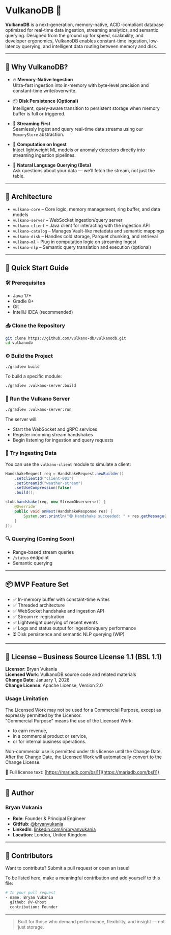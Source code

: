 # VulkanoDB 🚀

**VulkanoDB** is a next-generation, memory-native, ACID-compliant database optimized for real-time data ingestion, streaming analytics, and semantic querying. Designed from the ground up for speed, scalability, and developer ergonomics, VulkanoDB enables constant-time ingestion, low-latency querying, and intelligent data routing between memory and disk.

---

## 🌋 Why VulkanoDB?

- 🔥 **Memory-Native Ingestion**  
  Ultra-fast ingestion into in-memory  with byte-level precision and constant-time write/overwrite.

- 📦 **Disk Persistence (Optional)**  
  Intelligent, query-aware transition to persistent storage when memory buffer is full or triggered.

- 🔁 **Streaming First**  
  Seamlessly ingest and query real-time data streams using our `MemoryStore` abstraction.

- 🧪 **Computation on Ingest**  
  Inject lightweight ML models or anomaly detectors directly into streaming ingestion pipelines.

- 💬 **Natural Language Querying (Beta)**  
  Ask questions about your data — we’ll fetch the stream, not just the table.

---

## 🔧 Architecture

- `vulkano-core` – Core logic, memory management, ring buffer, and data models  
- `vulkano-server` – WebSocket ingestion/query server  
- `vulkano-client` – Java client for interacting with the ingestion API  
- `vulkano-catalog` – Manages Vault-like metadata and semantic mappings  
- `vulkano-disk` – Handles cold storage, Parquet chunking, and retrieval  
- `vulkano-ml` – Plug in computation logic on streaming ingest  
- `vulkano-nlp` – Semantic query translation and execution (optional)  

---

## 🚀 Quick Start Guide

### 🛠️ Prerequisites

- Java 17+
- Gradle 8+
- Git
- IntelliJ IDEA (recommended)

### 📥 Clone the Repository

```bash
git clone https://github.com/vulkano-db/vulkanodb.git
cd vulkanodb
```

### ⚙️ Build the Project

```bash
./gradlew build
```

To build a specific module:

```bash
./gradlew :vulkano-server:build
```

### 🚦 Run the Vulkano Server

```bash
./gradlew :vulkano-server:run
```

The server will:
- Start the WebSocket and gRPC services
- Register incoming stream handshakes
- Begin listening for ingestion and query requests

### 🧪 Try Ingesting Data

You can use the `vulkano-client` module to simulate a client:

```java
HandshakeRequest req = HandshakeRequest.newBuilder()
    .setClientId("client-001")
    .setStreamId("weather-stream")
    .setUseCompression(false)
    .build();

stub.handshake(req, new StreamObserver<>() {
    @Override
    public void onNext(HandshakeResponse res) {
        System.out.println("🟢 Handshake succeeded: " + res.getMessage());
    }
});
```

### 🔍 Querying (Coming Soon)

- Range-based stream queries
- `/status` endpoint
- Semantic querying 

---

## 📦 MVP Feature Set

- ✅ In-memory buffer with constant-time writes
- ✅ Threaded architecture
- ✅ WebSocket handshake and ingestion API
- ✅ Stream re-registration
- ✅ Lightweight querying of recent events
- ✅ Logs and status output for ingestion/query performance
- ⏳ Disk persistence and semantic NLP querying (WIP)

---

## 📜 License – Business Source License 1.1 (BSL 1.1)

**Licensor**: Bryan Vukania  
**Licensed Work**: VulkanoDB source code and related materials  
**Change Date**: January 1, 2028  
**Change License**: Apache License, Version 2.0

### Usage Limitation

The Licensed Work may not be used for a Commercial Purpose, except as expressly permitted by the Licensor.  
"Commercial Purpose" means the use of the Licensed Work:

- to earn revenue,
- in a commercial product or service,
- or for internal business operations.

Non-commercial use is permitted under this license until the Change Date. After the Change Date, the Licensed Work will automatically convert to the Change License.

📖 Full license text: [https://mariadb.com/bsl11](https://mariadb.com/bsl11)

---

## 👤 Author

### Bryan Vukania

- **Role**: Founder & Principal Engineer  
- **GitHub**: [@bryanvukania](https://github.com/V-Ghost)  
- **LinkedIn**: [linkedin.com/in/bryanvukania](https://www.linkedin.com/in/bryan-vukania-92a3b4210/)  
- **Location**: London, United Kingdom  


---

## 🤝 Contributors

Want to contribute? Submit a pull request or open an issue!

To be listed here, make a meaningful contribution and add yourself to this file:

```bash
# In your pull request
- name: Bryan Vukania
  github: @V-Ghost
  contribution: Founder
```

---

> Built for those who demand performance, flexibility, and insight — not just storage.

